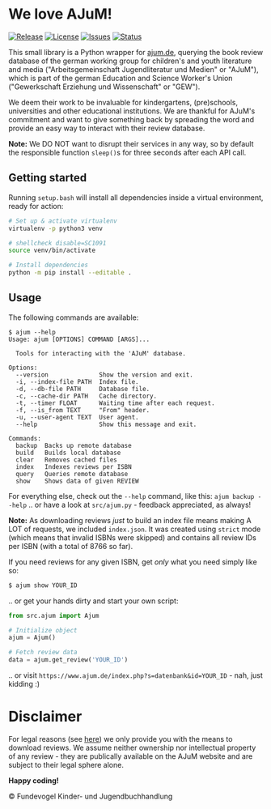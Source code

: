 # We love AJuM!
[![Release](https://img.shields.io/github/release/Fundevogel/we-love-ajum.svg)](https://github.com/Fundevogel/we-love-ajum/releases) [![License](https://img.shields.io/github/license/Fundevogel/we-love-ajum.svg)](https://github.com/Fundevogel/we-love-ajum/blob/master/LICENSE) [![Issues](https://img.shields.io/github/issues/Fundevogel/we-love-ajum.svg)](https://github.com/Fundevogel/we-love-ajum/issues) [![Status](https://travis-ci.org/fundevogel/we-love-ajum.svg?branch=master)](https://travis-ci.org/fundevogel/we-love-ajum)

This small library is a Python wrapper for [ajum.de](https://www.ajum.de/index.php?s=datenbank), querying the book review database of the german working group for children's and youth literature and media ("Arbeitsgemeinschaft Jugendliteratur und Medien" or "AJuM"), which is part of the german Education and Science Worker's Union ("Gewerkschaft Erziehung und Wissenschaft" or "GEW").

We deem their work to be invaluable for kindergartens, (pre)schools, universities and other educational institutions. We are thankful for AJuM's commitment and want to give something back by spreading the word and provide an easy way to interact with their review database.

**Note:** We DO NOT want to disrupt their services in any way, so by default the responsible function `sleep()`s for three seconds after each API call.


## Getting started

Running `setup.bash` will install all dependencies inside a virtual environment, ready for action:

```bash
# Set up & activate virtualenv
virtualenv -p python3 venv

# shellcheck disable=SC1091
source venv/bin/activate

# Install dependencies
python -m pip install --editable .
```


## Usage

The following commands are available:

```text
$ ajum --help
Usage: ajum [OPTIONS] COMMAND [ARGS]...

  Tools for interacting with the 'AJuM' database.

Options:
  --version              Show the version and exit.
  -i, --index-file PATH  Index file.
  -d, --db-file PATH     Database file.
  -c, --cache-dir PATH   Cache directory.
  -t, --timer FLOAT      Waiting time after each request.
  -f, --is_from TEXT     "From" header.
  -u, --user-agent TEXT  User agent.
  --help                 Show this message and exit.

Commands:
  backup  Backs up remote database
  build   Builds local database
  clear   Removes cached files
  index   Indexes reviews per ISBN
  query   Queries remote database
  show    Shows data of given REVIEW
```

For everything else, check out the `--help` command, like this: `ajum backup --help` .. or have a look at `src/ajum.py` - feedback appreciated, as always!

**Note:** As downloading reviews *just* to build an index file means making A LOT of requests, we included `index.json`. It was created using `strict` mode (which means that invalid ISBNs were skipped) and contains all review IDs per ISBN (with a total of 8766 so far).

If you need reviews for any given ISBN, get *only* what you need simply like so:

```bash
$ ajum show YOUR_ID
```

.. or get your hands dirty and start your own script:

```python
from src.ajum import Ajum

# Initialize object
ajum = Ajum()

# Fetch review data
data = ajum.get_review('YOUR_ID')
```

.. or visit `https://www.ajum.de/index.php?s=datenbank&id=YOUR_ID` - nah, just kidding :)


# Disclaimer

For legal reasons (see [here](https://www.ajum.de/html/nutzungserlaubnis_f_rezensionen.pdf)) we only provide you with the means to download reviews. We assume neither ownership nor intellectual property of any review - they are publically available on the AJuM website and are subject to their legal sphere alone.

**Happy coding!**


:copyright: Fundevogel Kinder- und Jugendbuchhandlung
